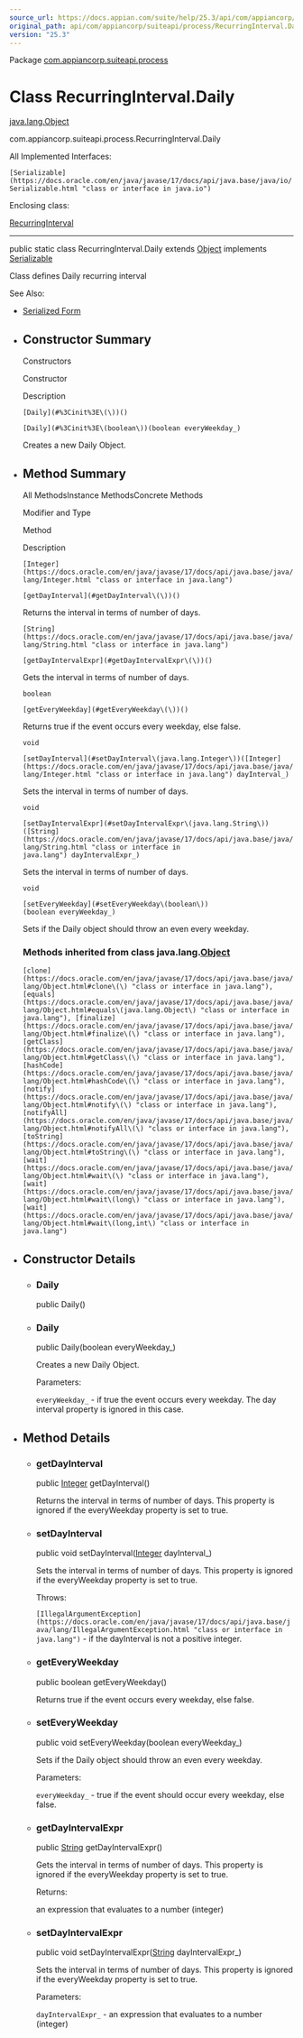 ```yaml
---
source_url: https://docs.appian.com/suite/help/25.3/api/com/appiancorp/suiteapi/process/RecurringInterval.Daily.html
original_path: api/com/appiancorp/suiteapi/process/RecurringInterval.Daily.html
version: "25.3"
---
```


Package [com.appiancorp.suiteapi.process](package-summary.html)

# Class RecurringInterval.Daily

[java.lang.Object](https://docs.oracle.com/en/java/javase/17/docs/api/java.base/java/lang/Object.html "class or interface in java.lang")

com.appiancorp.suiteapi.process.RecurringInterval.Daily

All Implemented Interfaces:

`[Serializable](https://docs.oracle.com/en/java/javase/17/docs/api/java.base/java/io/Serializable.html "class or interface in java.io")`

Enclosing class:

[RecurringInterval](RecurringInterval.html "class in com.appiancorp.suiteapi.process")

* * *

public static class RecurringInterval.Daily extends [Object](https://docs.oracle.com/en/java/javase/17/docs/api/java.base/java/lang/Object.html "class or interface in java.lang") implements [Serializable](https://docs.oracle.com/en/java/javase/17/docs/api/java.base/java/io/Serializable.html "class or interface in java.io")

Class defines Daily recurring interval

See Also:

-   [Serialized Form](../../../../serialized-form.html#com.appiancorp.suiteapi.process.RecurringInterval.Daily)

-   ## Constructor Summary

    Constructors

    Constructor

    Description

    `[Daily](#%3Cinit%3E\(\))()`

    `[Daily](#%3Cinit%3E\(boolean\))(boolean everyWeekday_)`

    Creates a new Daily Object.

-   ## Method Summary

    All MethodsInstance MethodsConcrete Methods

    Modifier and Type

    Method

    Description

    `[Integer](https://docs.oracle.com/en/java/javase/17/docs/api/java.base/java/lang/Integer.html "class or interface in java.lang")`

    `[getDayInterval](#getDayInterval\(\))()`

    Returns the interval in terms of number of days.

    `[String](https://docs.oracle.com/en/java/javase/17/docs/api/java.base/java/lang/String.html "class or interface in java.lang")`

    `[getDayIntervalExpr](#getDayIntervalExpr\(\))()`

    Gets the interval in terms of number of days.

    `boolean`

    `[getEveryWeekday](#getEveryWeekday\(\))()`

    Returns true if the event occurs every weekday, else false.

    `void`

    `[setDayInterval](#setDayInterval\(java.lang.Integer\))([Integer](https://docs.oracle.com/en/java/javase/17/docs/api/java.base/java/lang/Integer.html "class or interface in java.lang") dayInterval_)`

    Sets the interval in terms of number of days.

    `void`

    `[setDayIntervalExpr](#setDayIntervalExpr\(java.lang.String\))([String](https://docs.oracle.com/en/java/javase/17/docs/api/java.base/java/lang/String.html "class or interface in java.lang") dayIntervalExpr_)`

    Sets the interval in terms of number of days.

    `void`

    `[setEveryWeekday](#setEveryWeekday\(boolean\))(boolean everyWeekday_)`

    Sets if the Daily object should throw an even every weekday.

    ### Methods inherited from class java.lang.[Object](https://docs.oracle.com/en/java/javase/17/docs/api/java.base/java/lang/Object.html "class or interface in java.lang")

    `[clone](https://docs.oracle.com/en/java/javase/17/docs/api/java.base/java/lang/Object.html#clone\(\) "class or interface in java.lang"), [equals](https://docs.oracle.com/en/java/javase/17/docs/api/java.base/java/lang/Object.html#equals\(java.lang.Object\) "class or interface in java.lang"), [finalize](https://docs.oracle.com/en/java/javase/17/docs/api/java.base/java/lang/Object.html#finalize\(\) "class or interface in java.lang"), [getClass](https://docs.oracle.com/en/java/javase/17/docs/api/java.base/java/lang/Object.html#getClass\(\) "class or interface in java.lang"), [hashCode](https://docs.oracle.com/en/java/javase/17/docs/api/java.base/java/lang/Object.html#hashCode\(\) "class or interface in java.lang"), [notify](https://docs.oracle.com/en/java/javase/17/docs/api/java.base/java/lang/Object.html#notify\(\) "class or interface in java.lang"), [notifyAll](https://docs.oracle.com/en/java/javase/17/docs/api/java.base/java/lang/Object.html#notifyAll\(\) "class or interface in java.lang"), [toString](https://docs.oracle.com/en/java/javase/17/docs/api/java.base/java/lang/Object.html#toString\(\) "class or interface in java.lang"), [wait](https://docs.oracle.com/en/java/javase/17/docs/api/java.base/java/lang/Object.html#wait\(\) "class or interface in java.lang"), [wait](https://docs.oracle.com/en/java/javase/17/docs/api/java.base/java/lang/Object.html#wait\(long\) "class or interface in java.lang"), [wait](https://docs.oracle.com/en/java/javase/17/docs/api/java.base/java/lang/Object.html#wait\(long,int\) "class or interface in java.lang")`

-   ## Constructor Details

    -   ### Daily

        public Daily()

    -   ### Daily

        public Daily(boolean everyWeekday\_)

        Creates a new Daily Object.

        Parameters:

        `everyWeekday_` - if true the event occurs every weekday. The day interval property is ignored in this case.

-   ## Method Details

    -   ### getDayInterval

        public [Integer](https://docs.oracle.com/en/java/javase/17/docs/api/java.base/java/lang/Integer.html "class or interface in java.lang") getDayInterval()

        Returns the interval in terms of number of days. This property is ignored if the everyWeekday property is set to true.

    -   ### setDayInterval

        public void setDayInterval([Integer](https://docs.oracle.com/en/java/javase/17/docs/api/java.base/java/lang/Integer.html "class or interface in java.lang") dayInterval\_)

        Sets the interval in terms of number of days. This property is ignored if the everyWeekday property is set to true.

        Throws:

        `[IllegalArgumentException](https://docs.oracle.com/en/java/javase/17/docs/api/java.base/java/lang/IllegalArgumentException.html "class or interface in java.lang")` - if the dayInterval is not a positive integer.

    -   ### getEveryWeekday

        public boolean getEveryWeekday()

        Returns true if the event occurs every weekday, else false.

    -   ### setEveryWeekday

        public void setEveryWeekday(boolean everyWeekday\_)

        Sets if the Daily object should throw an even every weekday.

        Parameters:

        `everyWeekday_` - true if the event should occur every weekday, else false.

    -   ### getDayIntervalExpr

        public [String](https://docs.oracle.com/en/java/javase/17/docs/api/java.base/java/lang/String.html "class or interface in java.lang") getDayIntervalExpr()

        Gets the interval in terms of number of days. This property is ignored if the everyWeekday property is set to true.

        Returns:

        an expression that evaluates to a number (integer)

    -   ### setDayIntervalExpr

        public void setDayIntervalExpr([String](https://docs.oracle.com/en/java/javase/17/docs/api/java.base/java/lang/String.html "class or interface in java.lang") dayIntervalExpr\_)

        Sets the interval in terms of number of days. This property is ignored if the everyWeekday property is set to true.

        Parameters:

        `dayIntervalExpr_` - an expression that evaluates to a number (integer)